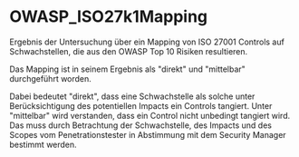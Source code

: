 # OWASP_ISO27k1Mapping

Ergebnis der Untersuchung über ein Mapping von ISO 27001 Controls auf Schwachstellen, die aus den OWASP Top 10 Risiken resultieren.

Das Mapping ist in seinem Ergebnis als "direkt" und "mittelbar" durchgeführt worden.

Dabei bedeutet "direkt", dass eine Schwachstelle als solche unter Berücksichtigung des potentiellen Impacts ein Controls tangiert.
Unter "mittelbar" wird verstanden, dass ein Control nicht unbedingt tangiert wird. Das muss durch Betrachtung der Schwachstelle, des Impacts und des Scopes vom Penetrationstester in Abstimmung mit dem Security Manager bestimmt werden.
